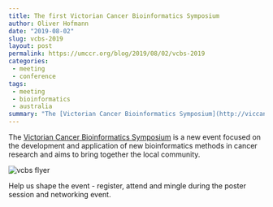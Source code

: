 ```yaml
---
title: The first Victorian Cancer Bioinformatics Symposium
author: Oliver Hofmann
date: "2019-08-02"
slug: vcbs-2019
layout: post
permalink: https://umccr.org/blog/2019/08/02/vcbs-2019
categories:
 - meeting
 - conference
tags:
 - meeting
 - bioinformatics
 - australia
summary: "The [Victorian Cancer Bioinformatics Symposium](http://viccancerbioinfsymposium.org/) aims to bring together those with an interest in the application of bioinformatics in cancer research and clinical practice."
---
```


The [Victorian Cancer Bioinformatics Symposium](http://viccancerbioinfsymposium.org/) is a new event focused on the development and application of new bioinformatics methods in cancer research and aims to bring together the local community. 

![vcbs flyer](/img/2019/08/vcbs.png)

Help us shape the event - register, attend and mingle during the poster session and networking event.
